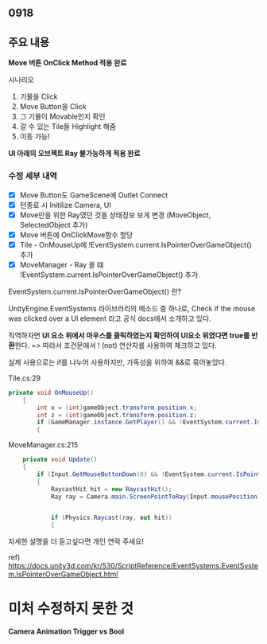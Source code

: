 ## 0918

## 주요 내용

**Move 버튼 OnClick Method 적용 완료**

시나리오

1. 기물을 Click
2. Move Button을 Click 
3. 그 기물이 Movable인지 확인
4. 갈 수 있는 Tile들 Highlight 해줌
5. 이동 가능!

**UI 아래의 오브젝트 Ray 불가능하게 적용 완료**

### 수정 세부 내역

- [x] Move Button도 GameScene에 Outlet Connect
- [x] 턴종료 시 Initilize Camera, UI
- [x] Move만을 위한 Ray였던 것을 상태정보 보게 변경 (MoveObject, SelectedObject 추가)
- [x] Move 버튼에 OnClickMove함수 할당
- [x] Tile - OnMouseUp에 !EventSystem.current.IsPointerOverGameObject() 추가
- [x] MoveManager - Ray 쏠 떄 !EventSystem.current.IsPointerOverGameObject() 추가

EventSystem.current.IsPointerOverGameObject() 란?  

UnityEngine.EventSystems 라이브러리의 메소드 중 하나로, Check if the mouse was clicked over a UI element 라고 공식 docs에서 소개하고 있다.

직역하자면 **UI 요소 위에서 마우스를 클릭하였는지 확인하여 UI요소 위였다면 true를 반환**한다. => 따라서 조건문에서 ! (not) 연산자를 사용하여 체크하고 있다.

실제 사용으로는 if를 나누어 사용하지만, 가독성을 위하여 &&로 묶어놓았다.

Tile.cs:29

```cs
private void OnMouseUp()
    {
        int x = (int)gameObject.transform.position.x;
        int z = (int)gameObject.transform.position.z;
        if (GameManager.instance.GetPlayer() && !EventSystem.current.IsPointerOverGameObject())
        {
```

MoveManager.cs:215

```cs
    private void Update()
    {
        if (Input.GetMouseButtonDown(0) && !EventSystem.current.IsPointerOverGameObject())
        {
            RaycastHit hit = new RaycastHit();
            Ray ray = Camera.main.ScreenPointToRay(Input.mousePosition);


            if (Physics.Raycast(ray, out hit))
            {
```

자세한 설명을 더 듣고싶다면 개인 연락 주세요!

ref) https://docs.unity3d.com/kr/530/ScriptReference/EventSystems.EventSystem.IsPointerOverGameObject.html

# 미처 수정하지 못한 것

**Camera Animation Trigger vs Bool**

